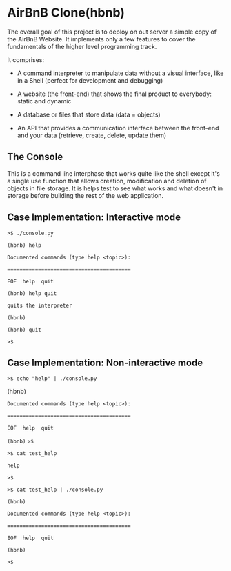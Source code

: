 # AirBnB Clone(hbnb)
The overall goal of this project is to deploy on out server a simple copy of the AirBnB Website. It implements only a few features to cover the fundamentals of the higher level programming track.

It comprises:
- A command interpreter to manipulate data without a visual interface, like in a Shell (perfect for development and debugging)

- A website (the front-end) that shows the final product to everybody: static and dynamic

- A database or files that store data (data = objects)

- An API that provides a communication interface between the front-end and your data (retrieve, create, delete, update them)

## The Console
This is a command line interphase that works quite like the shell except it's a single use function that allows creation, modification and deletion of objects in file storage. It is helps test to see what works and what doesn't in storage before building the rest of the web application.

## Case Implementation: Interactive mode

`>$ ./console.py`

`(hbnb) help`

`Documented commands (type help <topic>):`

`========================================`

`EOF  help  quit`

`(hbnb) help quit`

`quits the interpreter`

`(hbnb)`

`(hbnb) quit`

`>$`


## Case Implementation: Non-interactive mode
`>$ echo "help" | ./console.py`

(hbnb)

`Documented commands (type help <topic>):`

`========================================`

`EOF  help  quit`

`(hbnb)`
`>$`

`>$ cat test_help`

`help`

`>$`

`>$ cat test_help | ./console.py`

`(hbnb)`

`Documented commands (type help <topic>):`

`========================================`

`EOF  help  quit`

`(hbnb)`

`>$`
